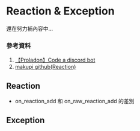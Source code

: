 # Reaction & Exception

還在努力補內容中...

### 參考資料
1. [【Proladon】Code a discord bot](https://youtu.be/vlqGTZRIefY)
2. [makupi github(Reaction)](https://gist.github.com/makupi/c508c9d33bb01dcc04e57d1a93c23ae1)

## Reaction
- on_reaction_add 和 on_raw_reaction_add 的差別


## Exception